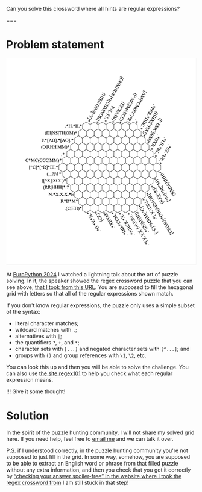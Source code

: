 Can you solve this crossword where all hints are regular expressions?

===

# Problem statement

![Puzzle in the shape of an hexagonal tiled region where cells are supposed to be filled in with characters from the alphabet according to hints given as regular expressions.](_puzzle.webp "The regex crossword puzzle grid.")

At [EuroPython 2024](https://ep2024.europython.eu) I watched a lightning talk about the art of puzzle solving.
In it, the speaker showed the regex crossword puzzle that you can see above, [that I took from this URL](https://puzzles.mit.edu/2013/coinheist.com/rubik/a_regular_crossword/).
You are supposed to fill the hexagonal grid with letters so that all of the regular expressions shown match.

If you don't know regular expressions, the puzzle only uses a simple subset of the syntax:

 - literal character matches;
 - wildcard matches with `.`;
 - alternatives with `|`;
 - the quantifiers `?`, `+`, and `*`;
 - character sets with `[...]` and negated character sets with `[^...]`; and
 - groups with `()` and group references with `\1`, `\2`, etc.

You can look this up and then you will be able to solve the challenge.
You can also use [the site regex101](https://regex101.com) to help you check what each regular expression means.

!!! Give it some thought!


# Solution

In the spirit of the puzzle hunting community, I will not share my solved grid here.
If you need help, feel free to [email me](mailto:rodrigo@mathspp.com) and we can talk it over.

P.S. if I understood correctly, in the puzzle hunting community you're not supposed to just fill in the grid.
In some way, somehow, you are supposed to be able to extract an English word or phrase from that filled puzzle without any extra information, and then you check that you got it correctly by [“checking your answer spoiler-free” in the website where I took the regex crossword from](https://puzzles.mit.edu/2013/coinheist.com/rubik/a_regular_crossword/)
I am still stuck in that step!
